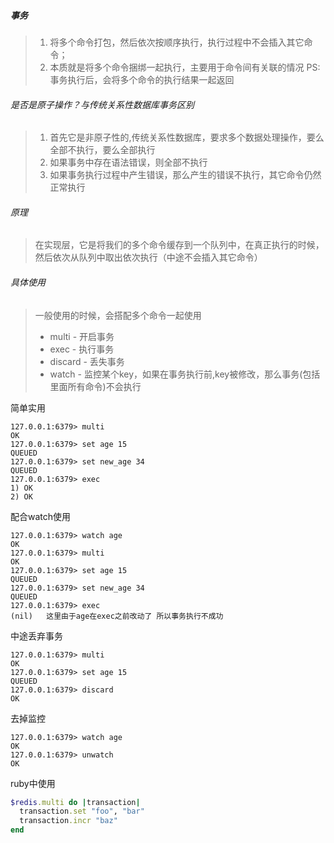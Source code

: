 ##### 事务
> 1. 将多个命令打包，然后依次按顺序执行，执行过程中不会插入其它命令；
> 2. 本质就是将多个命令捆绑一起执行，主要用于命令间有关联的情况
PS: 事务执行后，会将多个命令的执行结果一起返回

###### 是否是原子操作？与传统关系性数据库事务区别
> 1. 首先它是非原子性的,传统关系性数据库，要求多个数据处理操作，要么全部不执行，要么全部执行
> 2. 如果事务中存在语法错误，则全部不执行
> 3. 如果事务执行过程中产生错误，那么产生的错误不执行，其它命令仍然正常执行

###### 原理
> 在实现层，它是将我们的多个命令缓存到一个队列中，在真正执行的时候，然后依次从队列中取出依次执行（中途不会插入其它命令）

###### 具体使用
> 一般使用的时候，会搭配多个命令一起使用
> - multi - 开启事务
> - exec - 执行事务
> - discard - 丢失事务
> - watch - 监控某个key，如果在事务执行前,key被修改，那么事务(包括里面所有命令)不会执行


简单实用
```shell
127.0.0.1:6379> multi
OK
127.0.0.1:6379> set age 15
QUEUED
127.0.0.1:6379> set new_age 34
QUEUED
127.0.0.1:6379> exec
1) OK
2) OK
```

配合watch使用
```shell
127.0.0.1:6379> watch age
OK
127.0.0.1:6379> multi
OK
127.0.0.1:6379> set age 15
QUEUED
127.0.0.1:6379> set new_age 34
QUEUED
127.0.0.1:6379> exec
(nil)   这里由于age在exec之前改动了 所以事务执行不成功
```

中途丢弃事务
```shell
127.0.0.1:6379> multi
OK
127.0.0.1:6379> set age 15
QUEUED
127.0.0.1:6379> discard
OK
```

去掉监控
```shell
127.0.0.1:6379> watch age
OK
127.0.0.1:6379> unwatch
OK
```

ruby中使用
```ruby
$redis.multi do |transaction|
  transaction.set "foo", "bar"
  transaction.incr "baz"
end
```

